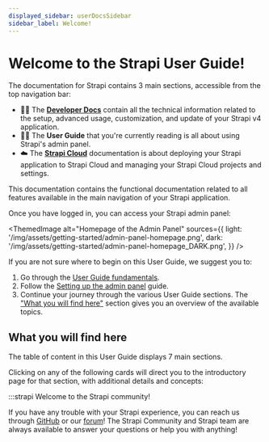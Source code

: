 ```yaml
---
displayed_sidebar: userDocsSidebar
sidebar_label: Welcome!
---
```


# Welcome to the Strapi User Guide!

<SubtleCallout title="Developer Docs, User Guide, and Strapi Cloud documentation" emoji="📍">

The documentation for Strapi contains 3 main sections, accessible from the top navigation bar:

- 🧑‍💻 The **[Developer Docs](/dev-docs/intro)** contain all the technical information related to the setup, advanced usage, customization, and update of your Strapi v4 application.
- 🧑‍🏫 The **User Guide** that you're currently reading is all about using Strapi's admin panel.
- ☁️ The **[Strapi Cloud](/cloud/intro)** documentation is about deploying your Strapi application to Strapi Cloud and managing your Strapi Cloud projects and settings.

</SubtleCallout>

This <UserGuideAdminPanel /> documentation contains the functional documentation related to all features available in the main navigation of your Strapi application.

Once you have logged in, you can access your Strapi admin panel:

<ThemedImage
alt="Homepage of the Admin Panel"
sources={{
    light: '/img/assets/getting-started/admin-panel-homepage.png',
    dark: '/img/assets/getting-started/admin-panel-homepage_DARK.png',
  }}
/>

If you are not sure where to begin on this User Guide, we suggest you to:

1. Go through the [User Guide fundamentals](/user-docs/getting-started/user-guide-fundamentals).
2. Follow the [Setting up the admin panel](/user-docs/getting-started/setting-up-admin-panel) guide.
3. Continue your journey through the various User Guide sections. The ["What you will find here"](#what-you-will-find-here) section gives you an overview of the available topics.

## What you will find here

The table of content in this User Guide displays 7 main sections.

Clicking on any of the following cards will direct you to the introductory page for that section, with additional details and concepts:

<CustomDocCardsWrapper>
  <CustomDocCard emoji="📝" title="Content Manager" description="Manage and publish all content types created with the Content-type Builder." link="/user-docs/content-manager" />
  <CustomDocCard emoji="📚" title="Content Type Builder" description="Build your data structure by creating and managing content-types." link="/user-docs/content-type-builder" />
  <CustomDocCard emoji="🗃️" title="Media Library" description="Upload and manage all assets and organize them into folders." link="/user-docs/media-library" />
  <CustomDocCard emoji="📅" title="Releases" description="Arrange entries into containers for publishing and unpublishing actions." link="/user-docs/releases/introduction"/>
  <CustomDocCard emoji="🔐" title="Users, Roles & Permission" description="Assign permission to roles, which are then associated with users." link="/user-docs/users-roles-permissions"/>
  <CustomDocCard emoji="🔗" title="Plugins" description="Find additional functionalities to extend and customize your applications." link="/user-docs/plugins" />
  <CustomDocCard emoji="⚙️" title="General Settings" description="Access features needed set up your Strapi admin panel." link="/user-docs/settings/introduction" />
</CustomDocCardsWrapper>

:::strapi Welcome to the Strapi community!

If you have any trouble with your Strapi experience, you can reach us through [GitHub](https://github.com/strapi/) or our [forum](https://forum.strapi.io/)! The Strapi Community and Strapi team are always available to answer your questions or help you with anything!
